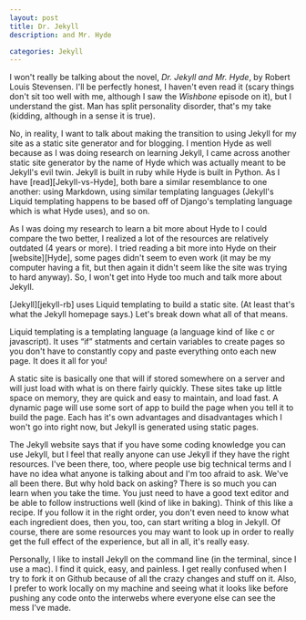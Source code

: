 ```yaml
---
layout: post
title: Dr. Jekyll
description: and Mr. Hyde

categories: Jekyll
---
```


I won't really be talking about the novel, _Dr. Jekyll and Mr. Hyde_, by Robert Louis Stevensen. I'll be perfectly honest, I haven't even read it (scary things don't sit too well with me, although I saw the _Wishbone_ episode on it), but I understand the gist. Man has split personality disorder, that's my take (kidding, although in a sense it is true).

No, in reality, I want to talk about making the transition to using Jekyll for my site as a static site generator and for blogging. I mention Hyde as well because as I was doing research on learning Jekyll, I came across another static site generator by the name of Hyde which was actually meant to be Jekyll's evil twin. Jekyll is built in ruby while Hyde is built in Python. As I have [read][Jekyll-vs-Hyde], both bare a similar resemblance to one another: using Markdown, using similar templating languages (Jekyll's Liquid templating happens to be based off of Django's templating language which is what Hyde uses), and so on.

As I was doing my research to learn a bit more about Hyde to I could compare the two better, I realized a lot of the resources are relatively outdated (4 years or more). I tried reading a bit more into Hyde on their [website][Hyde], some pages didn't seem to even work (it may be my computer having a fit, but then again it didn't seem like the site was trying to hard anyway). So, I won't get into Hyde too much and talk more about Jekyll.

[Jekyll][jekyll-rb] uses Liquid templating to build a static site. (At least that's what the Jekyll homepage says.) Let's break down what all of that means.

Liquid templating is a templating language (a language kind of like c or javascript). It uses &ldquo;if&rdquo; statments and certain variables to create pages so you don't have to constantly copy and paste everything onto each new page. It does it all for you!

A static site is basically one that will if stored somewhere on a server and will just load with what is on there fairly quickly. These sites take up little space on memory, they are quick and easy to maintain, and load fast. A dynamic page will use some sort of app to build the page when you tell it to build the page. Each has it's own advantages and disadvantages which I won't go into right now, but Jekyll is generated using static pages.

The Jekyll website says that if you have some coding knowledge you can use Jekyll, but I feel that really anyone can use Jekyll if they have the right resources. I've been there, too, where people use big technical terms and I have no idea what anyone is talking about and I'm too afraid to ask. We've all been there. But why hold back on asking? There is so much  you can learn when you take the time. You just need to have a good text editor and be able to follow instructions well (kind of like in baking). Think of this like a recipe. If you follow it in the right order, you don't even need to know what each ingredient does, then you, too, can start writing a blog in Jekyll. Of course, there are some resources you may want to look up in order to really get the full effect of the experience, but all in all, it's really easy.

Personally, I like to install Jekyll on the command line (in the terminal, since I use a mac). I find it quick, easy, and painless. I get really confused when I try to fork it on Github because of all the crazy changes and stuff on it. Also, I prefer to work locally on my machine and seeing what it looks like before pushing any code onto the interwebs where everyone else can see the mess I've made.
